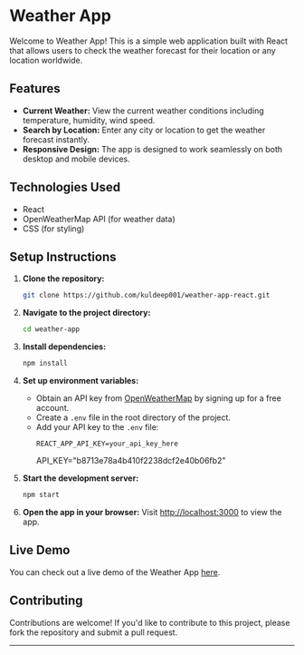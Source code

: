 # Weather App

Welcome to  Weather App! This is a simple web application built with React that allows users to check the weather forecast for their location or any location worldwide.

## Features
- **Current Weather:** View the current weather conditions including temperature, humidity, wind speed.
- **Search by Location:** Enter any city or location to get the weather forecast instantly.
- **Responsive Design:** The app is designed to work seamlessly on both desktop and mobile devices.

## Technologies Used
- React
- OpenWeatherMap API (for weather data)
- CSS (for styling)

## Setup Instructions
1. **Clone the repository:**
    ```bash
    git clone https://github.com/kuldeep001/weather-app-react.git
    ```

2. **Navigate to the project directory:**
    ```bash
    cd weather-app
    ```

3. **Install dependencies:**
    ```bash
    npm install
    ```

4. **Set up environment variables:**
    - Obtain an API key from [OpenWeatherMap](https://openweathermap.org/api) by signing up for a free account.
    - Create a `.env` file in the root directory of the project.
    - Add your API key to the `.env` file:
      ```
      REACT_APP_API_KEY=your_api_key_here
      ```
      API_KEY="b8713e78a4b410f2238dcf2e40b06fb2"

5. **Start the development server:**
    ```bash
    npm start
    ```

6. **Open the app in your browser:**
    Visit [http://localhost:3000](http://localhost:3000) to view the app.

## Live Demo
You can check out a live demo of the Weather App [here](https://Kuldeep001.github.io/weather-app-react).

## Contributing
Contributions are welcome! If you'd like to contribute to this project, please fork the repository and submit a pull request.

---
